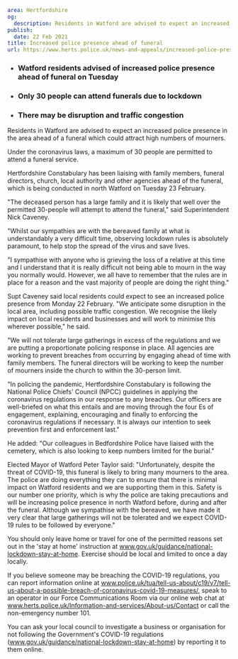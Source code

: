 ```yaml
area: Hertfordshire
og:
  description: Residents in Watford are advised to expect an increased police presence in the area ahead of a funeral which could attract high numbers of mourners.
publish:
  date: 22 Feb 2021
title: Increased police presence ahead of funeral
url: https://www.herts.police.uk/news-and-appeals/increased-police-presence-ahead-of-funeral-1219
```

* ### Watford residents advised of increased police presence ahead of funeral on Tuesday

 * ### Only 30 people can attend funerals due to lockdown

 * ### There may be disruption and traffic congestion

Residents in Watford are advised to expect an increased police presence in the area ahead of a funeral which could attract high numbers of mourners.

Under the coronavirus laws, a maximum of 30 people are permitted to attend a funeral service.

Hertfordshire Constabulary has been liaising with family members, funeral directors, church, local authority and other agencies ahead of the funeral, which is being conducted in north Watford on Tuesday 23 February.

"The deceased person has a large family and it is likely that well over the permitted 30-people will attempt to attend the funeral," said Superintendent Nick Caveney.

"Whilst our sympathies are with the bereaved family at what is understandably a very difficult time, observing lockdown rules is absolutely paramount, to help stop the spread of the virus and save lives.

"I sympathise with anyone who is grieving the loss of a relative at this time and I understand that it is really difficult not being able to mourn in the way you normally would. However, we all have to remember that the rules are in place for a reason and the vast majority of people are doing the right thing."

Supt Caveney said local residents could expect to see an increased police presence from Monday 22 February. "We anticipate some disruption in the local area, including possible traffic congestion. We recognise the likely impact on local residents and businesses and will work to minimise this wherever possible," he said.

"We will not tolerate large gatherings in excess of the regulations and we are putting a proportionate policing response in place. All agencies are working to prevent breaches from occurring by engaging ahead of time with family members. The funeral directors will be working to keep the number of mourners inside the church to within the 30-person limit.

"In policing the pandemic, Hertfordshire Constabulary is following the National Police Chiefs' Council (NPCC) guidelines in applying the coronavirus regulations in our response to any breaches. Our officers are well-briefed on what this entails and are moving through the four Es of engagement, explaining, encouraging and finally to enforcing the coronavirus regulations if necessary. It is always our intention to seek prevention first and enforcement last."

He added: "Our colleagues in Bedfordshire Police have liaised with the cemetery, which is also looking to keep numbers limited for the burial."

Elected Mayor of Watford Peter Taylor said: "Unfortunately, despite the threat of COVID-19, this funeral is likely to bring many mourners to the area. The police are doing everything they can to ensure that there is minimal impact on Watford residents and we are supporting them in this. Safety is our number one priority, which is why the police are taking precautions and will be increasing police presence in north Watford before, during and after the funeral. Although we sympathise with the bereaved, we have made it very clear that large gatherings will not be tolerated and we expect COVID-19 rules to be followed by everyone."

You should only leave home or travel for one of the permitted reasons set out in the 'stay at home' instruction at www.gov.uk/guidance/national-lockdown-stay-at-home. Exercise should be local and limited to once a day locally.

If you believe someone may be breaching the COVID-19 regulations, you can report information online at www.police.uk/tua/tell-us-about/c19/v7/tell-us-about-a-possible-breach-of-coronavirus-covid-19-measures/, speak to an operator in our Force Communications Room via our online web chat at www.herts.police.uk/Information-and-services/About-us/Contact or call the non-emergency number 101.

You can ask your local council to investigate a business or organisation for not following the Government's COVID-19 regulations (www.gov.uk/guidance/national-lockdown-stay-at-home) by reporting it to them online.
